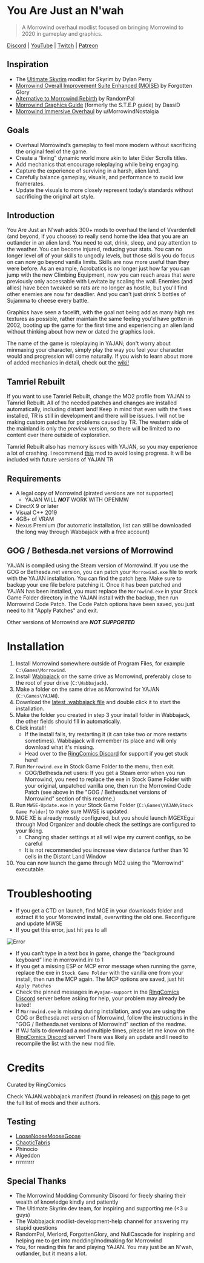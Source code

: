 # You Are Just an N'wah
> A Morrowind overhaul modlist focused on bringing Morrowind to 2020 in gameplay and graphics.

[Discord](http://discord.gg/6wusMF6) | [YouTube](https://www.youtube.com/channel/UCif_YWnOGA1HLlkH_4rvIwA) | [Twitch](https://www.twitch.tv/ringcomics) | [Patreon](https://www.patreon.com/ringcomics)
## Inspiration
- The [Ultimate Skyrim](https://www.ultimateskyrim.com/) modlist for Skyrim by Dylan Perry
- [Morrowind Overall Improvement Suite Enhanced (MOISE)](https://www.fgsmodlists.com/moise) by Forgotten Glory
- [Alternative to Morrowind Rebirth](https://www.nexusmods.com/morrowind/mods/48812?tab=description) by RandomPal
- [Morrowind Graphics Guide](https://wiki.nexusmods.com/index.php/Morrowind_graphics_guide) (formerly the S.T.E.P guide) by DassiD
- [Morrowind Immersive Overhaul](https://docs.google.com/document/d/19n-4coZka9hcvzaufWSuv-SVbwHplXyhCE7BAhuzxUA) by u/MorrowindNostalgia
## Goals
- Overhaul Morrowind’s gameplay to feel more modern without sacrificing the original feel of the game.
- Create a “living” dynamic world more akin to later Elder Scrolls titles.
- Add mechanics that encourage roleplaying while being engaging.
- Capture the experience of surviving in a harsh, alien land.
- Carefully balance gameplay, visuals, and performance to avoid low framerates.
- Update the visuals to more closely represent today’s standards without sacrificing the original art style.
## Introduction
You Are Just an N'wah adds 300+ mods to overhaul the land of Vvardenfell (and beyond, if you choose) to really send home the idea that you are an outlander in an alien land. You need to eat, drink, sleep, and pay attention to the weather. You can become injured, reducing your stats. You can no longer level *all* of your skills to ungodly levels, but those skills you do focus on can now go beyond vanilla limits. Skills are now more useful than they were before. As an example, Acrobatics is no longer just how far you can jump with the new Climbing Equipment, now you can reach areas that were previously only accessable with Levitate by scaling the wall. Enemies (and allies) have been tweaked so rats are no longer as hostile, but you'll find other enemies are now far deadlier. And you can't just drink 5 bottles of Sujamma to cheese every battle.

Graphics have seen a facelift, with the goal not being add as many high res textures as possible, rather maintain the same feeling you'd have gotten in 2002, booting up the game for the first time and experiencing an alien land without thinking about how new or dated the graphics look.

The name of the game is roleplaying in YAJAN; don't worry about minmaxing your character, simply play the way you feel your character would and progression will come naturally. If you wish to learn about more of added mechanics in detail, check out the [wiki!](https://github.com/RingComics/yajan/wiki)

## Tamriel Rebuilt
If you want to use Tamriel Rebuilt, change the MO2 profile from YAJAN to Tamriel Rebuilt. All of the needed patches and changes are installed automatically, including distant land! Keep in mind that even with the fixes installed, TR is still in development and there will be issues. I will not be making custom patches for problems caused by TR. The western side of the mainland is only the *preview* version, so there will be limited to no content over there outside of exploration.

Tamriel Rebuilt also has memory issues with YAJAN, so you may experience a lot of crashing. I recommend [this](https://www.nexusmods.com/morrowind/mods/45696) mod to avoid losing progress. It will be included with future versions of YAJAN TR

## Requirements
- A legal copy of Morrowind (pirated versions are not supported)
  - YAJAN WILL ***NOT*** WORK WITH OPENMW
- DirectX 9 or later
- Visual C++ 2019
- 4GB+ of VRAM
- Nexus Premium (for automatic installation, list can still be downloaded the long way through Wabbajack with a free account)

## GOG / Bethesda.net versions of Morrowind
YAJAN is compiled using the Steam version of Morrowind. If you use the GOG or Bethesda.net version, you can patch your `Morrowind.exe` file to work with the YAJAN installation. You can find the patch [here](https://github.com/RingComics/yajan/tree/main/exe%20patch). Make sure to backup your exe file before patching it. Once it has been patched and YAJAN has been installed, you must replace the `Morrowind.exe` in your Stock Game Folder directory in the YAJAN install with the backup, then run Morrowind Code Patch. The Code Patch options have been saved, you just need to hit "Apply Patches" and exit.

Other versions of Morrowind are ***NOT SUPPORTED***

# Installation
1. Install Morrowind somewhere outside of Program Files, for example `C:\Games\Morrowind`.
2. Install [Wabbajack](https://www.wabbajack.org/#/) on the same drive as Morrowind, preferably close to the root of your drive (`C:\Wabbajack`).
3. Make a folder on the same drive as Morrowind for YAJAN (`C:\Games\YAJAN`).
4. Download the [latest .wabbajack file](https://github.com/RingComics/yajan/releases/latest) and double click it to start the installation.
5. Make the folder you created in step 3 your install folder in Wabbajack, the other fields should fill in automatically.
6. Click install!
    - If the install fails, try restarting it (it can take two or more restarts sometimes). Wabbajack will remember its place and will only download what it's missing.
    - Head over to the [RingComics Discord](http://discord.gg/6wusMF6) for support if you get stuck here!
7. Run `Morrowind.exe` in Stock Game Folder to the menu, then exit.
    - GOG/Bethesda.net users: If you get a Steam error when you run Morrowind, you need to replace the exe in Stock Game Folder with your original, unpatched vanilla one, then run the Morrowind Code Patch (see above in the "GOG / Bethesda.net versions of Morrowind" section of this readme.)
11. Run `MWSE-Update.exe` in your Stock Game Folder (`C:\Games\YAJAN\Stock Game Folder`) to make sure MWSE is updated.
12. MGE XE is already mostly configured, but you should launch MGEXEgui through Mod Organizer and double check the settings are configured to your liking.
    - Changing shader settings at all will wipe my current configs, so be careful
    - It is not recommended you increase view distance further than 10 cells in the Distant Land Window
14. You can now launch the game through MO2 using the "Morrowind" executable.

# Troubleshooting
- If you get a CTD on launch, find MGE in your downloads folder and extract it to your Morrowind install, overwriting the old one. Reconfigure and update MWSE
- If you get this error, just hit yes to all

![Error](https://cdn.discordapp.com/attachments/783306335675875329/809672689648140338/unknown.png)
- If you can’t type in a text box in game, change the “background keyboard” line in morrowind.ini to 1
- If you get a missing ESP or MCP error message when running the game, replace the exe in `Stock Game Folder` with the vanilla one from your install, then run the MCP again. The MCP options are saved, just hit `Apply Patches`
- Check the pinned messages in `#yajan-support` in the [RingComics Discord](http://discord.gg/6wusMF6) server before asking for help, your problem may already be listed!
- If `Morrowind.exe` is missing during installation, and you are using the GOG or Bethesda.net version of Morrowind, follow the instructions in the "GOG / Bethesda.net versions of Morrowind" section of the readme.
- If WJ fails to download a mod multiple times, please let me know on the [RingComics Discord](http://discord.gg/6wusMF6) server! There was likely an update and I need to recompile the list with the new mod file.

# Credits
Curated by RingComics

Check YAJAN.wabbajack.manifest (found in releases) on [this](https://www.wabbajack.org/#/modlists/manifest) page to get the full list of mods and their authors.
## Testing
- [LooseNooseMooseGoose](https://www.twitch.tv/loosenoosemoosegoose)
- [ChaoticTabris](https://www.twitch.tv/chaotictabris)
- Phinocio
- Algeddon
- rrrrrrrrr
## Special Thanks
- The Morrowind Modding Community Discord for freely sharing their wealth of knowledge kindly and patiently
- The Ultimate Skyrim dev team, for inspiring and supporting me (<3 u guys)
- The Wabbajack modlist-development-help channel for answering my stupid questions
- RandomPal, Merlord, ForgottenGlory, and NullCascade for inspiring and helping me to get into modding/modmaking for Morrowind
- You, for reading this far and playing YAJAN. You may just be an N'wah, outlander, but it means a lot.
